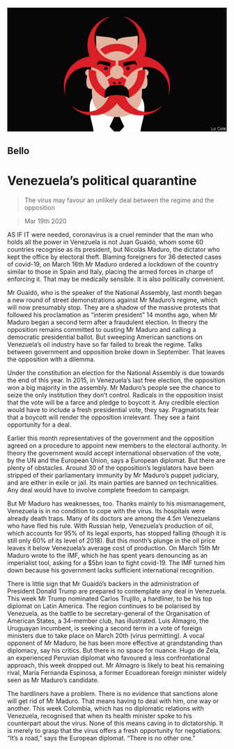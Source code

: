 ![](./images/20200321_AMD001_0.jpg)

## Bello

# Venezuela’s political quarantine

> The virus may favour an unlikely deal between the regime and the opposition

> Mar 19th 2020

AS IF IT were needed, coronavirus is a cruel reminder that the man who holds all the power in Venezuela is not Juan Guaidó, whom some 60 countries recognise as its president, but Nicolás Maduro, the dictator who kept the office by electoral theft. Blaming foreigners for 36 detected cases of covid-19, on March 16th Mr Maduro ordered a lockdown of the country similar to those in Spain and Italy, placing the armed forces in charge of enforcing it. That may be medically sensible. It is also politically convenient.

Mr Guaidó, who is the speaker of the National Assembly, last month began a new round of street demonstrations against Mr Maduro’s regime, which will now presumably stop. They are a shadow of the massive protests that followed his proclamation as “interim president” 14 months ago, when Mr Maduro began a second term after a fraudulent election. In theory the opposition remains committed to ousting Mr Maduro and calling a democratic presidential ballot. But sweeping American sanctions on Venezuela’s oil industry have so far failed to break the regime. Talks between government and opposition broke down in September. That leaves the opposition with a dilemma.

Under the constitution an election for the National Assembly is due towards the end of this year. In 2015, in Venezuela’s last free election, the opposition won a big majority in the assembly. Mr Maduro’s people see the chance to seize the only institution they don’t control. Radicals in the opposition insist that the vote will be a farce and pledge to boycott it. Any credible election would have to include a fresh presidential vote, they say. Pragmatists fear that a boycott will render the opposition irrelevant. They see a faint opportunity for a deal.

Earlier this month representatives of the government and the opposition agreed on a procedure to appoint new members to the electoral authority. In theory the government would accept international observation of the vote, by the UN and the European Union, says a European diplomat. But there are plenty of obstacles. Around 30 of the opposition’s legislators have been stripped of their parliamentary immunity by Mr Maduro’s puppet judiciary, and are either in exile or jail. Its main parties are banned on technicalities. Any deal would have to involve complete freedom to campaign.

But Mr Maduro has weaknesses, too. Thanks mainly to his mismanagement, Venezuela is in no condition to cope with the virus. Its hospitals were already death traps. Many of its doctors are among the 4.5m Venezuelans who have fled his rule. With Russian help, Venezuela’s production of oil, which accounts for 95% of its legal exports, has stopped falling (though it is still only 60% of its level of 2018). But this month’s plunge in the oil price leaves it below Venezuela’s average cost of production. On March 15th Mr Maduro wrote to the IMF, which he has spent years denouncing as an imperialist tool, asking for a $5bn loan to fight covid-19. The IMF turned him down because his government lacks sufficient international recognition.

There is little sign that Mr Guaidó’s backers in the administration of President Donald Trump are prepared to contemplate any deal in Venezuela. This week Mr Trump nominated Carlos Trujillo, a hardliner, to be his top diplomat on Latin America. The region continues to be polarised by Venezuela, as the battle to be secretary-general of the Organisation of American States, a 34-member club, has illustrated. Luis Almagro, the Uruguayan incumbent, is seeking a second term in a vote of foreign ministers due to take place on March 20th (virus permitting). A vocal opponent of Mr Maduro, he has been more effective at grandstanding than diplomacy, say his critics. But there is no space for nuance. Hugo de Zela, an experienced Peruvian diplomat who favoured a less confrontational approach, this week dropped out. Mr Almagro is likely to beat his remaining rival, María Fernanda Espinosa, a former Ecuadorean foreign minister widely seen as Mr Maduro’s candidate.

The hardliners have a problem. There is no evidence that sanctions alone will get rid of Mr Maduro. That means having to deal with him, one way or another. This week Colombia, which has no diplomatic relations with Venezuela, recognised that when its health minister spoke to his counterpart about the virus. None of this means caving in to dictatorship. It is merely to grasp that the virus offers a fresh opportunity for negotiations. “It’s a road,” says the European diplomat. “There is no other one.”